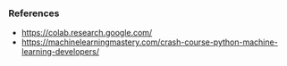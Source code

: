 ### References

* https://colab.research.google.com/
* https://machinelearningmastery.com/crash-course-python-machine-learning-developers/